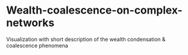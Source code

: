 # Wealth-coalescence-on-complex-networks
Visualization with short description of the wealth condensation &amp; coalescence phenomena 

